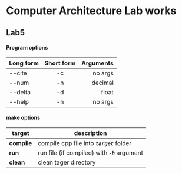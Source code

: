 # Computer Architecture Lab works
## Lab5

#### Program options
| Long form | Short form | Arguments |
|:---|:---:|---:|
| -\-cite | -c | no args |
| -\-num | -n | decimal |
| -\-delta | -d | float |
| -\-help | -h | no args |

#### make options
| target | description |
|---|---|
| **compile** | compile cpp file into ***```target```*** folder |
| **run** | run file (if compiled) with ***```-h```*** argument |
| **clean** | clean tager directory |